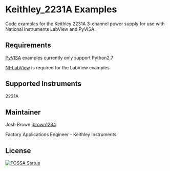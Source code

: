 # Keithley_2231A Examples
Code examples for the Keithley 2231A 3-channel power supply for use with National Instruments LabView and PyVISA.



## Requirements
[PyVISA](https://pyvisa.readthedocs.io/en/master/index.html) examples currently only support Python2.7

[NI-LabView](http://www.ni.com/en-us/shop/labview.html) is required for the LabView examples



## Supported Instruments
2231A



## Maintainer
Josh Brown [jbrown1234](https://github.com/jbrown1234)

Factory Applications Engineer - Keithley Instruments

## License
[![FOSSA Status](https://app.fossa.io/api/projects/git%2Bgithub.com%2Ftektronixofficial%2FKeithley_2231A_Examples.svg?type=shield)](https://app.fossa.io/projects/git%2Bgithub.com%2Ftektronixofficial%2FKeithley_2231A_Examples?ref=badge_large)
